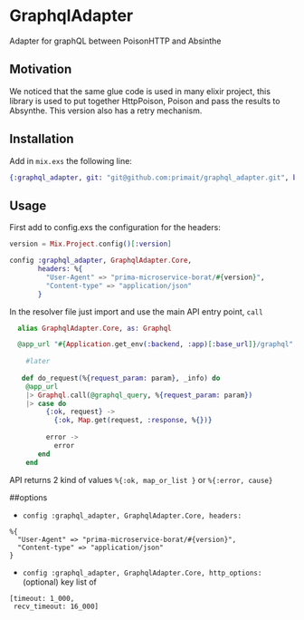 # GraphqlAdapter

Adapter for graphQL between PoisonHTTP and Absinthe 

## Motivation
We noticed that the same glue code is used in many elixir project, this library is used to put together HttpPoison, Poison and pass the results to Absynthe. This version also has a retry mechanism.

## Installation

Add in  `mix.exs` the following line: 

```elixir
{:graphql_adapter, git: "git@github.com:primait/graphql_adapter.git", branch: "master"}
```

## Usage

First add to config.exs the configuration for the headers:

```elixir
version = Mix.Project.config()[:version]

config :graphql_adapter, GraphqlAdapter.Core,
       headers: %{
         "User-Agent" => "prima-microservice-borat/#{version}",
         "Content-type" => "application/json"
       }

```

In the resolver file just import and use the main API entry point, `call` 

```elixir
  alias GraphqlAdapter.Core, as: Graphql

  @app_url "#{Application.get_env(:backend, :app)[:base_url]}/graphql"
  
    #later
  
   def do_request(%{request_param: param}, _info) do
    @app_url
    |> Graphql.call(@graphql_query, %{request_param: param})
    |> case do
         {:ok, request} ->
           {:ok, Map.get(request, :response, %{})}
  
         error ->
           error
       end
    end

```
API returns 2 kind of values `%{:ok, map_or_list }` or `%{:error, cause}`


##options

* `config :graphql_adapter, GraphqlAdapter.Core, headers:` 
```
%{
  "User-Agent" => "prima-microservice-borat/#{version}",
  "Content-type" => "application/json"
}
```

* `config :graphql_adapter, GraphqlAdapter.Core, http_options:` (optional) key list of 
```
[timeout: 1_000,
 recv_timeout: 16_000]
 ```
